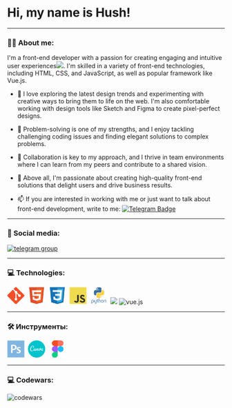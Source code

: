 # Hi, my name is Hush!

---

### :man_technologist: About me:

I'm a front-end developer with a passion for creating engaging and intuitive user experiences<img src="https://media.giphy.com/media/WUlplcMpOCEmTGBtBW/giphy.gif" width="30px">. I'm skilled in a variety of front-end technologies, including HTML, CSS, and JavaScript, as well as popular framework like Vue.js.
- 🎨 I love exploring the latest design trends and experimenting with creative ways to bring them to life on the web. I'm also comfortable working with design tools like Sketch and Figma to create pixel-perfect designs.

- 🤔 Problem-solving is one of my strengths, and I enjoy tackling challenging coding issues and finding elegant solutions to complex problems.

- 🌟 Collaboration is key to my approach, and I thrive in team environments where I can learn from my peers and contribute to a shared vision.

- 🚀 Above all, I'm passionate about creating high-quality front-end solutions that delight users and drive business results.

- 📫 If you are interested in working with me or just want to talk about front-end development, write to me:  [![Telegram Badge](https://img.shields.io/badge/-GanievHush-blue?style=flat&logo=Telegram&logoColor=white)](https://t.me/Such_is_the_fate_of_the_poet) 

---

### 🤝 Social media:

  <div id="badges">
    <a href="https://t.me/Such_is_the_fate_of_the_poet" target="_blank">
      <img src="https://cdn-icons-png.flaticon.com/512/2111/2111646.png" width="40" height="40" alt="telegram group" />
    </a>
  </div>

---

### 💻 Technologies:

<div>
  <img src="https://github.com/devicons/devicon/blob/master/icons/git/git-original.svg" title="git" alt="git" width="40" height="40"/>&nbsp
  <img src="https://github.com/devicons/devicon/blob/master/icons/html5/html5-original.svg" title="html5" alt="html5" width="40" height="40"/>&nbsp
  <img src="https://github.com/devicons/devicon/blob/master/icons/css3/css3-original.svg" title="css" alt="css" width="40" height="40"/>&nbsp
  <img src="https://github.com/devicons/devicon/blob/master/icons/javascript/javascript-original.svg" title="javascript" alt="javascript" width="40" 
  height="40"/>&nbsp
  <img src="https://github.com/devicons/devicon/blob/master/icons/python/python-original-wordmark.svg" title="python" alt="python" width="40" height="40"/>&nbsp  
  <img src="https://cdn.jsdelivr.net/gh/devicons/devicon/icons//-.svg" />    
  <img src="https://icons8.ru/icon/rY6agKizO9eb/vue-js" title="vue.js" alt="vue.js" width="40" height="40"/>&nbsp
</div>

---

### 🛠 Инструменты:

<div>
  <img src="https://github.com/devicons/devicon/blob/master/icons/photoshop/photoshop-plain.svg" title="photoshop" alt="photoshop" width="40" height="40"/>&nbsp;
  <img src="https://github.com/devicons/devicon/blob/master/icons/canva/canva-original.svg" title="canva" alt="canva" width="40" height="40"/>&nbsp;
  <img src="https://github.com/devicons/devicon/blob/master/icons/figma/figma-original.svg" title="figma" alt="figma" width="40" height="40"/>&nbsp;
</div>

---

### 💻 Codewars:

![codewars](https://www.codewars.com/users/GanievHush/badges/large)

